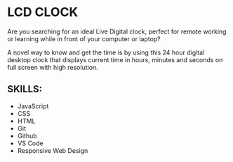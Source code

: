 # LCD CLOCK
Are you searching for an ideal Live Digital clock, perfect for remote working or learning while in front of your computer or laptop? 

A novel way to know and get the time is by using this 24 hour digital desktop clock that displays current time in hours, minutes and seconds on full screen with high resolution.

## SKILLS: 
- JavaScript 
- CSS
- HTML
- Git
- Github
- VS Code
- Responsive Web Design